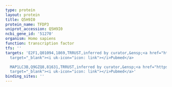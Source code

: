 ```yaml
---
type: protein
layout: protein
title: Q5H9I0
protein_name: TFDP3
uniprot_accession: Q5H9I0
ncbi_gene_id: '51270'
organism: Homo sapiens
function: transcription factor
tfs: ''
targets: 'E2F1,Q01094,1869,TRRUST,inferred by curator,&ensp;<a href="https://www.ncbi.nlm.nih.gov/pubmed/?term=23212661%5Buid%5D"
  target="_blank"><i uk-icon="icon: link"></i>Pubmed</a>

  MAP1LC3B,Q9GZQ8,81631,TRRUST,inferred by curator,&ensp;<a href="https://www.ncbi.nlm.nih.gov/pubmed/?term=22482402%5Buid%5D"
  target="_blank"><i uk-icon="icon: link"></i>Pubmed</a>'
binding_sites: ''
---
```

